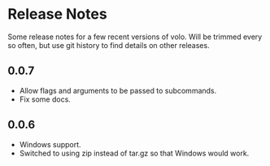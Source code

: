 # Release Notes

Some release notes for a few recent versions of volo. Will be trimmed every so
often, but use git history to find details on other releases.

## 0.0.7

* Allow flags and arguments to be passed to subcommands.
* Fix some docs.

## 0.0.6

* Windows support.
* Switched to using zip instead of tar.gz so that Windows would work.
